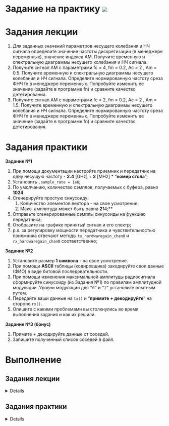 # Задание на практику ![](https://img.shields.io/badge/In%20progress-grey.svg)

# Задания лекции

1. Для заданных значений параметров несущего колебания и НЧ сигнала определите значение частоты дискретизации (в менеджере переменных), значение индекса АМ. Получите временную и спектральную диаграммы несущего колебания и НЧ сигнала.
2. Получите сигнал АМ с параметрами fc = 4, fm = 0.2, Ac = 2 , Am = 0.5. Получите временную и спектральную диаграммы несущего колебания и НЧ сигнала. Определите нормированную частоту среза ФНЧ fn в менеджере переменных. Попробуйте изменить ее значение (задайте в программе fn) и сравните качество дететирования.
3. Получите сигнал АМ с параметрами fc = 2, fm = 0.2, Ac = 2 , Am = 1.5. Получите временную и спектральную диаграммы несущего колебания и НЧ сигнала. Определите нормированную частоту среза ФНЧ fn в менеджере переменных. Попробуйте изменить ее значение (задайте в программе fn) и сравните качество дететирования.

# Задания практики

**Задание №1**

1. При помощи документации настройте приемник и передатчик на одну несущую частоту - **2.4** [GHz] + **2** [MHz] * “**номер стола**”;
2. Установить `.sample_rate = 1e6`;
3. По умолчанию, количество сэмплов, получаемых с буфера, равно **1024**.
4. Сгенерируйте простую синусоиду:
    1. Количество элементов вектора - на свое усмотрение;
    2. Макс. амплитуда может быть равна **2**14;**
5. Отправьте сгенерированные сэмплы синусоиды на функцию передатчика;
6. Отобразите на графике принятый сигнал и его спектр;
7. p.s. за регулировку мощности передатчика и чувствительностью приемника отвечают методы  `tx_hardwaregain_chan0` и `rx_hardwaregain_chan0` соответственно;

**Задание №2**

1. Установите размер **1 символа** - на свое усмотрение.
2. При помощи **ASCII** таблицы (кодировщика) закодируйте свои данные (ФИО) в виде битовой последовательности.
3. При помощи изменения максимальной амплитуды радиосигнала сформируйте синусоиду (из Задания №1) по правилам амплитудной модуляции. Уровни модуляции для `“0”` и `“1”` установите опытным путем.
4. Передайте ваши данные на `tx()` и “**примите + декодируйте**” на стороне `rx()`. 
5. Опишите с какими проблемами вы столкнулись во время выполнения задания и как их решили.

**Задание №3 (бонус)**

1. Примите + декодируйте данные от соседей.
2. Запишите полученный список соседей в файл.

# Выполнение
## Задания лекции
<details>

## №1
Частота дискретизации `fs` = *204.7*    

Значение индекса АМ `mu`=*0.5*

<img src="./photo/1.png" width="800" />
<img src="./photo/1_0.png" width="600" />

## №2
`fc = 4, fm = 0.2, Ac = 2 , Am = 0.5`    
<img src="./photo/2_0.png" width="600" /><img src="./photo/2.png" width="800" />   
<img src="./photo/2_3.png" width="600" />    
Нормированная частота среза ФНЧ `fn` = *0.000977*    


<img src="./photo/2_200.png" width="800" />      

Нормированную частоту среза ФНЧ умножил на 200 `fn*200` = *0.1954*  
ФНЧ не работает

## №3
`fc = 2, fm = 0.2, Ac = 2 , Am = 1.5`    
<img src="./photo/3_0.png" width="600" /><img src="./photo/3.png" width="800" />    


<img src="./photo/3_3.png" width="600" />

Нормированная частота среза ФНЧ `fn` = *0.000977*

<img src="./photo/3_20.png" width="600" />

Нормированную частоту среза ФНЧ умножил на 50 `fn*50` = *0.04885*   
ФНЧ работает, но не идеально

</details>

## Задания практики
<details>

### Задание №1

**1**
```cpp
frequency = 2400e6+(2e6*2)
sdr.rx_lo = int(frequency)
sdr.tx_lo = int(frequency)
```

**2**
```cpp
sdr.sample_rate = 1e6
```

**4**
```cpp
fc = 10000
ts = 1/float(1e6)
t = np.arange(0, fc*ts, ts)
i = np.sin(2*np.pi*t*fc) * 2**14
q = np.cos(2*np.pi*t*fc) * 2**14
samples = i + 1j*q
```

**5**
```cpp
sdr.tx_cyclic_buffer = True # Enable cyclic buffers
sdr.tx(samples)
```

**6**
```py
for r in range(30):
    rx = sdr.rx()
    plt.clf()
    plt.plot(rx.real)
    plt.ylim(-1000, 1000)
    plt.draw()
    plt.pause(0.05)
    time.sleep(0.0001)
``` 

<img src="./photo/p1.png" width="500" />


### Задание №2

**1**   
```py
symbol=12
```
**2**   
` 112, 117, 115, 104, 110, 105, 116, 115, 97 - pushnitsa `  
в двоичном коде:    
`0, 1, 1, 1, 0, 0, 0, 0, 0, 1, 1, 1, 0, 1, 0, 1, 0, 1, 1, 1, 0, 0, 1, 1, 0, 1, 1, 0, 1, 0, 0, 0, 0, 1, 1, 0, 1, 1, 1, 0, 0, 1, 1, 0, 1, 0, 0, 1, 0, 1, 1, 1, 0, 1, 0, 0, 0, 1, 1, 1, 0, 0, 1, 1, 0, 1, 1, 0, 0, 0, 0, 1`  

**3**   
Сформировал сигнал 
```py
for i in range(len(binary_list)):
    if(binary_list[i]==0):
        for p in range(symbol):
            x.append(1)
    else:
        for p in range(symbol):
            x.append(6)
x1=np.array(x)
```
Сформировал синусоиду   
```py
t=np.linspace(0,len(x1),len(x1))
fc=80
q=np.sin(2*np.pi*t*fc)
```
Перемножил их
```py
sam = 2*(1.5*x1)*q
```
<img src="./photo/p2.png" width="600" />



##### (4,5 пункты времяни выполнить не хватило)

</details>
